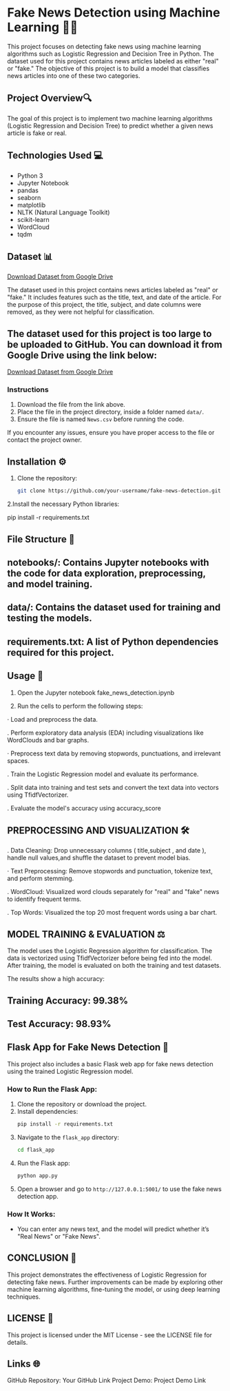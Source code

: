 # Fake News Detection using Machine Learning 📰🚫

This project focuses on detecting fake news using machine learning algorithms such as Logistic Regression and Decision Tree in Python. The dataset used for this project contains news articles labeled as either "real" or "fake." The objective of this project is to build a model that classifies news articles into one of these two categories.

## Project Overview🔍

The goal of this project is to implement two machine learning algorithms (Logistic Regression and Decision Tree) to predict whether a given news article is fake or real. 

## Technologies Used 💻

- Python 3
- Jupyter Notebook
- pandas
- seaborn
- matplotlib
- NLTK (Natural Language Toolkit)
- scikit-learn
- WordCloud
- tqdm

## Dataset 📊
[Download Dataset from Google Drive](https://drive.google.com/file/d/1EIe30Afif5kdhX4IOZalc135pEWUpVNZ/view?usp=sharing)

The dataset used in this project contains news articles labeled as "real" or "fake." It includes features such as the title, text, and date of the article. For the purpose of this project, the title, subject, and date columns were removed, as they were not helpful for classification.

## The dataset used for this project is too large to be uploaded to GitHub. You can download it from Google Drive using the link below:

[Download Dataset from Google Drive](https://drive.google.com/file/d/1EIe30Afif5kdhX4IOZalc135pEWUpVNZ/view?usp=sharing)

### Instructions
1. Download the file from the link above.
2. Place the file in the project directory, inside a folder named `data/`.
3. Ensure the file is named `News.csv` before running the code.

If you encounter any issues, ensure you have proper access to the file or contact the project owner.


## Installation ⚙️

1. Clone the repository:
   ```bash
   git clone https://github.com/your-username/fake-news-detection.git

2.Install the necessary Python libraries:

pip install -r requirements.txt

## File Structure 📁

## notebooks/: Contains Jupyter notebooks with the code for data exploration, preprocessing, and model training.
## data/: Contains the dataset used for training and testing the models.
## requirements.txt: A list of Python dependencies required for this project.

## Usage 📜

1. Open the Jupyter notebook fake_news_detection.ipynb

2. Run the cells to perform the following steps:

· Load and preprocess the data.

. Perform exploratory data analysis (EDA) including visualizations like WordClouds and bar graphs.

· Preprocess text data by removing stopwords, punctuations, and irrelevant spaces.

. Train the Logistic Regression model and evaluate its performance.

. Split data into training and test sets and convert the text data into vectors using TfidfVectorizer.

. Evaluate the model's accuracy using accuracy_score

## PREPROCESSING AND VISUALIZATION 🛠️

. Data Cleaning: Drop unnecessary columns ( title,subject , and date ), handle null values,and shuffle the dataset to prevent model bias.

· Text Preprocessing: Remove stopwords and punctuation, tokenize text, and perform stemming.

. WordCloud: Visualized word clouds separately for "real" and "fake" news to identify frequent
terms.

. Top Words: Visualized the top 20 most frequent words using a bar chart.

## MODEL TRAINING & EVALUATION ⚖️
The model uses the Logistic Regression algorithm for classification. The data is vectorized using TfidfVectorizer before being fed into the model. After training, the model is evaluated on both the training and test datasets.

The results show a high accuracy:

## Training Accuracy: 99.38%
## Test Accuracy: 98.93%

## Flask App for Fake News Detection 🚀

This project also includes a basic Flask web app for fake news detection using the trained Logistic Regression model.

### How to Run the Flask App:

1. Clone the repository or download the project.
2. Install dependencies:
   ```bash
   pip install -r requirements.txt
   ```
3. Navigate to the `flask_app` directory:
   ```bash
   cd flask_app
   ```
4. Run the Flask app:
   ```bash
   python app.py
   ```
5. Open a browser and go to `http://127.0.0.1:5001/` to use the fake news detection app.

### How It Works:
- You can enter any news text, and the model will predict whether it’s "Real News" or "Fake News".

## CONCLUSION 🎯
This project demonstrates the effectiveness of Logistic Regression for detecting fake news. Further improvements can be made by exploring other machine learning algorithms, fine-tuning the model, or using deep learning techniques.

## LICENSE 📝
This project is licensed under the MIT License - see the LICENSE file for details.

## Links 🌐
GitHub Repository: Your GitHub Link
Project Demo: Project Demo Link
